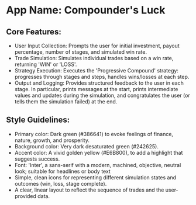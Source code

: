 # **App Name**: Compounder's Luck

## Core Features:

- User Input Collection: Prompts the user for initial investment, payout percentage, number of stages, and simulated win rate.
- Trade Simulation: Simulates individual trades based on a win rate, returning 'WIN' or 'LOSS'.
- Strategy Execution: Executes the 'Progressive Compound' strategy: progresses through stages and steps, handles wins/losses at each step.
- Output and Logging: Provides structured feedback to the user in each stage. In particular, prints messages at the start, prints intermediate values and updates during the simulation, and congratulates the user (or tells them the simulation failed) at the end.

## Style Guidelines:

- Primary color: Dark green (#386641) to evoke feelings of finance, nature, growth, and prosperity.
- Background color: Very dark desaturated green (#242625).
- Accent color: A vivid golden yellow (#E6B800), to add a highlight that suggests success.
- Font: 'Inter', a sans-serif with a modern, machined, objective, neutral look; suitable for headlines or body text
- Simple, clean icons for representing different simulation states and outcomes (win, loss, stage complete).
- A clear, linear layout to reflect the sequence of trades and the user-provided data.